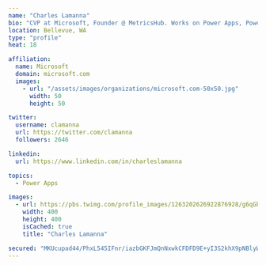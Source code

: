 ```yaml
---
name: "Charles Lamanna"
bio: "CVP at Microsoft, Founder @ MetricsHub. Works on Power Apps, Power Automate, Power Virtual Agent, Common Data Service and Dynamics 365."
location: Bellevue, WA
type: "profile"
heat: 18

affiliation:
  name: Microsoft
  domain: microsoft.com
  images:
    - url: "/assets/images/organizations/microsoft.com-50x50.jpg"
      width: 50
      height: 50

twitter:
  username: clamanna
  url: https://twitter.com/clamanna
  followers: 2646

linkedin:
  url: https://www.linkedin.com/in/charleslamanna

topics:
  - Power Apps

images:
  - url: https://pbs.twimg.com/profile_images/1263202626922876928/g6qGbHZ-_400x400.jpg
    width: 400
    height: 400
    isCached: true
    title: "Charles Lamanna"

secured: "MKUcupad44/PhxL545IFnr/iazbGKFJmQnNxwkCFDFD9E+yI3S2khX9pNBlyWZAOQX2lzlAeskhBG4PQNFyNQX9ozrRYEsaHIWSFC4HEJKC08z3oeq+0F1BeX/mfi8iFKPzGjII+QnS0fAGzDYCSa98YRmZme0m8vnqERrcZ8B/LClPn5eNqdgGVgCgWAvOM6GosDezZ1lVy/HzErAws/yUjLZ6hTDPuY0z7z7NW4rsDPCX5PnDnfj9vSWyW3mBM6wC7EgFPZvDTvYZlNAr06h5FAjQkcdDeSn1+ucBFADw5PhYUG1qi45jh6qob9NCPziESZpzKv0i0ZHzi/CM37Ezc9S51MZ5xfYFh0uox9bduo5ryQE+PmKC7+ryaGarsgm8mJqMgUq2LVHrQQqM2dxDR20ANFjnLLqj+xuJ+bWM=;3j52GIMQsvpadLbuUPFl+Q=="
---
```


